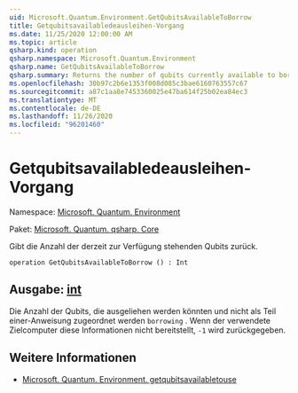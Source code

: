 ```yaml
---
uid: Microsoft.Quantum.Environment.GetQubitsAvailableToBorrow
title: Getqubitsavailabledeausleihen-Vorgang
ms.date: 11/25/2020 12:00:00 AM
ms.topic: article
qsharp.kind: operation
qsharp.namespace: Microsoft.Quantum.Environment
qsharp.name: GetQubitsAvailableToBorrow
qsharp.summary: Returns the number of qubits currently available to borrow.
ms.openlocfilehash: 30b97c2b6e1353f008d085c3bae6160763557c67
ms.sourcegitcommit: a87c1aa8e7453360025e47ba614f25b02ea84ec3
ms.translationtype: MT
ms.contentlocale: de-DE
ms.lasthandoff: 11/26/2020
ms.locfileid: "96201460"
---
```

# <a name="getqubitsavailabletoborrow-operation"></a>Getqubitsavailabledeausleihen-Vorgang

Namespace: [Microsoft. Quantum. Environment](xref:Microsoft.Quantum.Environment)

Paket: [Microsoft. Quantum. qsharp. Core](https://nuget.org/packages/Microsoft.Quantum.QSharp.Core)


Gibt die Anzahl der derzeit zur Verfügung stehenden Qubits zurück.

```qsharp
operation GetQubitsAvailableToBorrow () : Int
```


## <a name="output--int"></a>Ausgabe: [int](xref:microsoft.quantum.lang-ref.int)

Die Anzahl der Qubits, die ausgeliehen werden könnten und nicht als Teil einer-Anweisung zugeordnet werden `borrowing` .
Wenn der verwendete Zielcomputer diese Informationen nicht bereitstellt, `-1` wird zurückgegeben.

## <a name="see-also"></a>Weitere Informationen

- [Microsoft. Quantum. Environment. getqubitsavailabletouse](xref:Microsoft.Quantum.Environment.GetQubitsAvailableToUse)